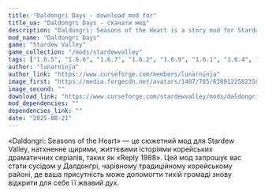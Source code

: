 ```yaml
---
title: "Daldongri Days - download mod for"
title_ua: "Daldongri Days - скачати мод"
description: "Daldongri: Seasons of the Heart is a story mod for Stardew Valley inspired by the heartfelt, relatable stories of Korean dramas such as Reply 1988."
mod_name: "Daldongri Days"
game: "Stardew Valley"
game_collection: "/mods/stardewvalley"
tags: ["1.6.5", "1.6.6", "1.6.7", "1.6.2", "1.6.9", "1.6.1", "1.6.4", "1.6", "1.6.13", "1.6.8", "1.6.3", "1.6.10", "1.6.11", "1.6.12", "1.6.14", "1.6.15"]
author: "lunarninja"
author_link: "https://www.curseforge.com/members/lunarninja"
image_first: "https://media.forgecdn.net/avatars/1407/785/638912258235815504.jpg"
image_second: ""
download_link: "https://www.curseforge.com/stardewvalley/mods/daldongri-days/files/all?page=1&pageSize=20"
mod_dependencies: ""
dependencies_link: ""
date: "2025-08-21"
---
```


«Daldongri: Seasons of the Heart» — це сюжетний мод для Stardew Valley, натхненне щирими, життєвими історіями корейських драматичних серіалів, таких як «Reply 1988». Цей мод запрошує вас стати сусідом у Далдонгрі, чарівному традиційному корейському районі, де ваша присутність може допомогти тихій громаді знову відкрити для себе її жвавий дух.